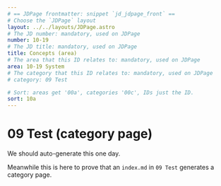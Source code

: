 ```yaml
---
# == JDPage frontmatter: snippet `jd_jdpage_front` ==
# Choose the `JDPage` layout
layout: ../../layouts/JDPage.astro
# The JD number: mandatory, used on JDPage
number: 10-19
# The JD title: mandatory, used on JDPage
title: Concepts (area)
# The area that this ID relates to: mandatory, used on JDPage
area: 10-19 System
# The category that this ID relates to: mandatory, used on JDPage
# category: 09 Test

# Sort: areas get '00a', categories '00c', IDs just the ID.
sort: 10a
---
```


# 09 Test (category page)

We should auto-generate this one day.

Meanwhile this is here to prove that an `index.md` in `09 Test` generates a category page.
